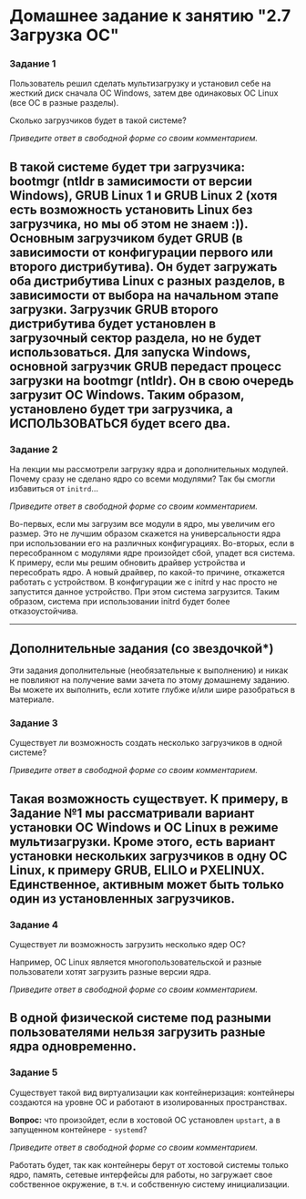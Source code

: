 # Домашнее задание к занятию "2.7 Загрузка ОС"

### Задание 1

Пользователь решил сделать мультизагрузку и установил себе на жесткий диск сначала ОС Windows, затем две одинаковых ОС Linux (все ОС в разные разделы). 

Сколько загрузчиков будет в такой системе?

*Приведите ответ в свободной форме со своим комментарием.*

В такой системе будет три загрузчика: bootmgr (ntldr в замисимости от версии Windows), GRUB Linux 1 и GRUB Linux 2 (хотя есть возможность установить Linux без загрузчика, но мы об этом не знаем :)). Основным загрузчиком будет GRUB (в зависимости от конфигурации первого или второго дистрибутива). Он будет загружать оба дистрибутива Linux с разных разделов, в зависимости от выбора на начальном этапе загрузки. Загрузчик GRUB второго дистрибутива будет установлен в загрузочный сектор раздела, но не будет использоваться. Для запуска Windows, основной загрузчик GRUB передаст процесс загрузки на bootmgr (ntldr). Он в свою очередь загрузит ОС Windows. Таким образом, установлено будет три загрузчика, а ИСПОЛЬЗОВАТЬСЯ будет всего два.
---

### Задание 2

На лекции мы рассмотрели загрузку ядра и дополнительных модулей. Почему сразу не сделано ядро со всеми модулями? Так бы смогли избавиться от `initrd`...

*Приведите ответ в свободной форме со своим комментарием.*

Во-первых, если мы загрузим все модули в ядро, мы увеличим его размер. Это не лучшим образом скажется на универсальности ядра при использовании его на различных конфигурациях. Во-вторых, если в пересобранном с модулями ядре произойдет сбой, упадет вся система. К примеру, если мы решим обновить драйвер устройства и пересобрать ядро. А новый драйвер, по какой-то причине, откажется работать с устройством. В конфигурации же с initrd у нас просто не запустится данное устройство. При этом система загрузится. Таким образом, система при использовании initrd будет более отказоустойчива.

---

## Дополнительные задания (со звездочкой*)
Эти задания дополнительные (необязательные к выполнению) и никак не повлияют на получение вами зачета по этому домашнему заданию. Вы можете их выполнить, если хотите глубже и/или шире разобраться в материале.

### Задание 3

Существует ли возможность создать несколько загрузчиков в одной системе?

*Приведите ответ в свободной форме со своим комментарием.*

Такая возможность существует. К примеру, в Задание №1 мы рассматривали вариант установки ОС Windows и ОС Linux в режиме мультизагрузки. Кроме этого, есть вариант установки нескольких загрузчиков в одну ОС Linux, к примеру GRUB, ELILO и PXELINUX. Единственное, активным может быть только один из установленных загрузчиков.
---

### Задание 4

Существует ли возможность загрузить несколько ядер ОС?

Например, ОС Linux является многопользовательской и разные пользователи хотят загрузить разные версии ядра.

*Приведите ответ в свободной форме со своим комментарием.*

В одной физической системе под разными пользователями нельзя загрузить разные ядра одновременно.
------

### Задание 5

Существует такой вид виртуализации как контейнеризация: контейнеры создаются на уровне ОС и работают в изолированных пространствах.

**Вопрос:** что произойдет, если в хостовой ОС установлен `upstart`, а в запущенном контейнере - `systemd`?

*Приведите ответ в свободной форме со своим комментарием.*

Работать будет, так как контейнеры берут от хостовой системы только ядро, память, сетевые интерфейсы для работы, но загружает свое собственное окружение, в т.ч. и собственную систему инициализации.